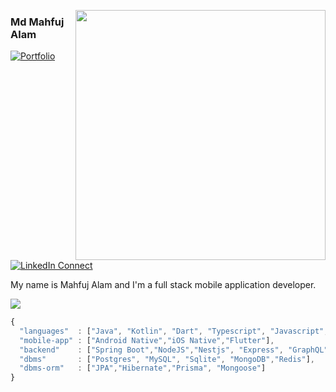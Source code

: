 [<img align="right" width="400" src="https://github-readme-stats.vercel.app/api?username=devloper64&show_icons=true"/>](https://github.com/devloper64)

### Md Mahfuj Alam
[![Portfolio](https://img.shields.io/static/v1?label=Portfolio&message=Visit%20My%20Portfolio&color=orange)](https://www.mahfuj.tech) <br/>

[![LinkedIn Connect](https://img.shields.io/badge/%20-Connect-black?color=14171A&labelColor=212121&logo=linkedin&logoColor=blue)](https://www.linkedin.com/in/md-mahfuj-24967b146/)

My name is Mahfuj Alam and I'm a full stack mobile application developer.


![](https://github-readme-stats.vercel.app/api/top-langs/?username=devloper64&langs_count=20&theme=blue-green&layout=compact&hide=html)


```js
{
  "languages"  : ["Java", "Kotlin", "Dart", "Typescript", "Javascript",  "C", "C++", "Swift"],
  "mobile-app" : ["Android Native","iOS Native","Flutter"],
  "backend"    : ["Spring Boot","NodeJS","Nestjs", "Express", "GraphQL"],
  "dbms"       : ["Postgres", "MySQL", "Sqlite", "MongoDB","Redis"],
  "dbms-orm"   : ["JPA","Hibernate","Prisma", "Mongoose"]
}
```
